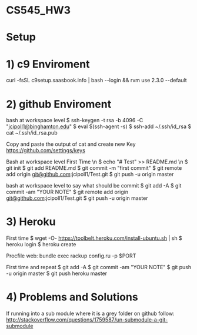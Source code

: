 # CS545_HW3

# Setup
# 1) c9 Enviroment
curl -fsSL c9setup.saasbook.info | bash --login && rvm use 2.3.0 --default

# 2) github Enviroment
bash at workspace level
$ ssh-keygen -t rsa -b 4096 -C "jcipoll1@binghamton.edu"
$ eval $(ssh-agent -s)
$ ssh-add ~/.ssh/id_rsa
$ cat ~/.ssh/id_rsa.pub

Copy and paste the output of cat and create new Key
https://github.com/settings/keys

Bash at workspace level First Time \n
$ echo "# Test" >> README.md \n
$ git init
$ git add README.md
$ git commit -m "first commit"
$ git remote add origin git@github.com:jcipoll1/Test.git
$ git push -u origin master

bash at workspace level to say what should be commit
$ git add -A
$ git commit -am "YOUR NOTE"
$ git remote add origin git@github.com:jcipoll1/Test.git
$ git push -u origin master

# 3) Heroku
First time
$ wget -O- https://toolbelt.heroku.com/install-ubuntu.sh | sh
$ heroku login
$ heroku create

Procfile
web: bundle exec rackup config.ru -p $PORT

First time and repeat
$ git add -A
$ git commit -am "YOUR NOTE"
$ git push -u origin master
$ git push heroku master

# 4) Problems and Solutions
If running into a sub module where it is a grey folder on github follow: 
http://stackoverflow.com/questions/1759587/un-submodule-a-git-submodule
